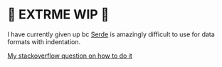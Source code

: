 # 🚧 EXTRME WIP 🚧

I have currently given up bc [Serde](https://serde.rs/) is amazingly difficult to use for data formats with indentation.

[My stackoverflow question on how to do it](https://stackoverflow.com/questions/64267249/serde-how-to-implement-multiple-custom-sequences?noredirect=1#comment113652330_64267249)
